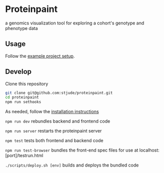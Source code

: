 # Proteinpaint

a genomics visualization tool for exploring a cohort's genotype and phenotype data


## Usage

Follow the [example project setup](https://github.com/stjude/pp-trial).


## Develop

Clone this repository

```bash
git clone git@github.com:stjude/proteinpaint.git
cd proteinpaint
npm run sethooks
```

As needed, follow the [installation instructions](https://docs.google.com/document/d/1tkEHG_vYtT-OifPV-tlPeWQUMsEd3aWAKf5ExOT8G34/edit)

`npm run dev` rebundles backend and frontend code

`npm run server` restarts the proteinpaint server

`npm test` tests both frontend and backend code

`npm run test-browser` bundles the front-end spec files for use at localhost:[port]/testrun.html

`./scripts/deploy.sh [env]` builds and deploys the bundled code
